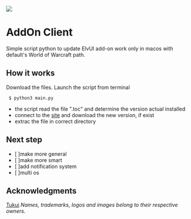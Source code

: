 [![](https://img.shields.io/badge/license-GPL%20v3-orange.svg)](LICENSE)

# AddOn Client
Simple script python to update ElvUI add-on work only in macos with default's World of Warcraft path.

## How it works
Download the files. Launch the script from terminal
```shell
 $ python3 main.py
 ```

- the script read the file ".toc" and determine the version actual installed
- connect to the [site](https://www.tukui.org/) and download the new version, if exist
- extrac the file in correct directory

## Next step

- [ ]make more general
- [ ]make more smart
- [ ]add notification system
- [ ]multi os

## Acknowledgments
[Tukui](https://www.tukui.org/) *Names, trademarks, logos and images belong to their respective owners.*
